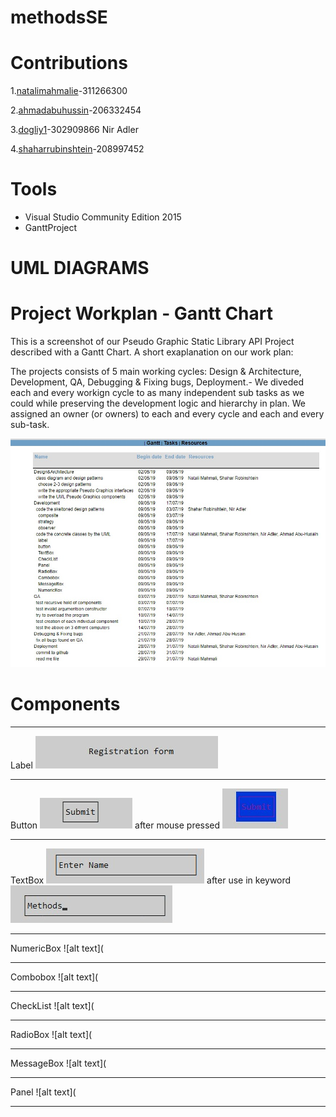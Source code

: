 # methodsSE
# Contributions

1.[natalimahmalie](https://github.com/nataliemahmalie)-311266300

2.[ahmadabuhussin](https://github.com/ahmadabuhussin)-206332454

3.[dogliy1](https://github.com/dogliy1)-302909866 Nir Adler

4.[shaharrubinshtein](https://github.com/shaharrubinshtein)-208997452
# Tools
* Visual Studio Community Edition 2015
* GanttProject

# UML DIAGRAMS

# Project Workplan - Gantt Chart
This is a screenshot of our Pseudo Graphic Static Library API Project described with a Gantt Chart.
A short exaplanation on our work plan:

The projects consists of 5 main working cycles: Design & Architecture, Development, QA, Debugging & Fixing bugs, Deployment.- We diveded each and every workign cycle to as many independent sub tasks as we could while preserving the development logic and hierarchy in plan.
We assigned an owner (or owners) to each and every cycle and each and every sub-task.

![alt text](https://github.com/nataliemahmalie/methodsSE/blob/master/Pics/WhatsApp%20Image%202019-07-27%20at%2021.06.20.jpeg)

# Components
***
Label
![alt text](https://github.com/nataliemahmalie/methodsSE/blob/master/Pics/WhatsApp%20Image%202019-07-25%20at%2019.46.03.jpeg)
***
Button
![alt text](https://github.com/nataliemahmalie/methodsSE/blob/master/Pics/WhatsApp%20Image%202019-07-25%20at%2019.48.27.jpeg)
after mouse pressed
![alt text](https://github.com/nataliemahmalie/methodsSE/blob/master/Pics/WhatsApp%20Image%202019-07-25%20at%2019.54.17.jpeg)
***
TextBox 
![alt text](https://github.com/nataliemahmalie/methodsSE/blob/master/Pics/WhatsApp%20Image%202019-07-25%20at%2019.47.31.jpeg)
after use in keyword
![alt text](https://github.com/nataliemahmalie/methodsSE/blob/master/Pics/WhatsApp%20Image%202019-07-25%20at%2019.50.07.jpeg)
***
NumericBox 
![alt text](
***
Combobox
![alt text](
***
CheckList
![alt text](
***
RadioBox
![alt text](
***
MessageBox
![alt text](
***
Panel
![alt text](
***
